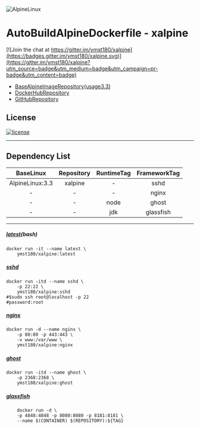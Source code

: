 ![AlpineLinux](https://raw.githubusercontent.com/ymst180/xalpine/master/src/alpinelinux.png)  
  
# AutoBuildAlpineDockerfile - xalpine

[![Join the chat at https://gitter.im/ymst180/xalpine](https://badges.gitter.im/ymst180/xalpine.svg)](https://gitter.im/ymst180/xalpine?utm_source=badge&utm_medium=badge&utm_campaign=pr-badge&utm_content=badge)
- [BaseAlpineImageRepository(usage3.3)](https://hub.docker.com/_/alpine/)  
- [DockerHubRepository](https://hub.docker.com/r/ymst180/xalpine/)  
- [GitHubRepository](https://github.com/ymst180/xalpine)  
  
## License
[![license](https://img.shields.io/github/license/mashape/apistatus.svg?maxAge=2592000)](https://github.com/ymst180/xalpine/blob/master/src/LICENSE)
- - -
## Dependency List
| BaseLinux			| Repository| RuntimeTag	| FrameworkTag	|
|:-----------------:|:---------:|:-------------:|:-------------:|
| AlpineLinux:3.3	| xalpine	| -				| sshd			|
| -					| -			| -				| nginx			|
| -					| -			| node			| ghost			|
| -					| -			| jdk			| glassfish		|
- - -
  
##### [latest](https://github.com/ymst180/xalpine/blob/master/latest/Dockerfile)(bash)
```
docker run -it --name latest \
	ymst180/xalpine:latest
```
  
##### [sshd](https://github.com/ymst180/xalpine/blob/master/latest/Dockerfile)
```
docker run -itd --name sshd \ 
	-p 22:22 \
	ymst180/xalpine:sshd
#$sudo ssh root@localhost -p 22
#password:root
```
  
##### [nginx](https://github.com/ymst180/xalpine/blob/master/nginx/Dockerfile)
```
docker run -d --name nginx \
	-p 80:80 -p 443:443 \
	-v www:/var/www \
	ymst180/xalpine:nginx
```
  
##### [ghost](https://github.com/ymst180/xalpine/blob/master/ghost/Dockerfile)
```
docker run -itd --name ghost \ 
	-p 2368:2368 \
	ymst180/xalpine:ghost
```
  
##### [glassfish](https://github.com/ymst180/xalpine/blob/master/glassfish/Dockerfile)
```
    docker run -d \
	-p 4848:4848 -p 8080:8080 -p 8181:8181 \
	--name $(CONTAINER) $(REPOSITORY):${TAG}
```
